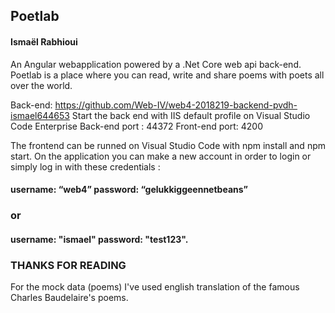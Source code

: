   ## Poetlab
#### Ismaël Rabhioui
An Angular webapplication powered by a .Net Core web api back-end.
Poetlab is a place where you can read, write and share poems with poets all over the world.

Back-end: https://github.com/Web-IV/web4-2018219-backend-pvdh-ismael644653
Start the back end with IIS default profile on Visual Studio Code Enterprise
Back-end port : 44372
Front-end port: 4200

The frontend can be runned on Visual Studio Code with npm install and npm start.
On the application you can make a new account in order to login or simply log in 
with these credentials : 
#### username: “web4”  password: “gelukkiggeennetbeans” 
### or
#### username: "ismael" password: "test123".

### THANKS FOR READING

For the mock data (poems) I've used english translation of the famous Charles Baudelaire's poems.
